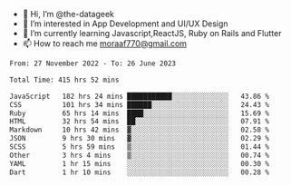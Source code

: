 - 👋 Hi, I’m @the-datageek
- 👀 I’m interested in App Development and UI/UX Design
- 🌱 I’m currently learning Javascript,ReactJS, Ruby on Rails and Flutter
- 📫 How to reach me moraaf770@gmail.com

<!---
the-datageek/the-datageek is a ✨ special ✨ repository because its `README.md` (this file) appears on your GitHub profile.
You can click the Preview link to take a look at your changes.
--->
<!--START_SECTION:waka-->

```txt
From: 27 November 2022 - To: 26 June 2023

Total Time: 415 hrs 52 mins

JavaScript   182 hrs 24 mins ███████████░░░░░░░░░░░░░░   43.86 %
CSS          101 hrs 34 mins ██████░░░░░░░░░░░░░░░░░░░   24.43 %
Ruby         65 hrs 14 mins  ████░░░░░░░░░░░░░░░░░░░░░   15.69 %
HTML         32 hrs 54 mins  ██░░░░░░░░░░░░░░░░░░░░░░░   07.91 %
Markdown     10 hrs 42 mins  ▓░░░░░░░░░░░░░░░░░░░░░░░░   02.58 %
JSON         9 hrs 30 mins   ▓░░░░░░░░░░░░░░░░░░░░░░░░   02.29 %
SCSS         5 hrs 59 mins   ▒░░░░░░░░░░░░░░░░░░░░░░░░   01.44 %
Other        3 hrs 4 mins    ▒░░░░░░░░░░░░░░░░░░░░░░░░   00.74 %
YAML         1 hr 15 mins    ░░░░░░░░░░░░░░░░░░░░░░░░░   00.30 %
Dart         1 hr 10 mins    ░░░░░░░░░░░░░░░░░░░░░░░░░   00.28 %
```

<!--END_SECTION:waka-->
